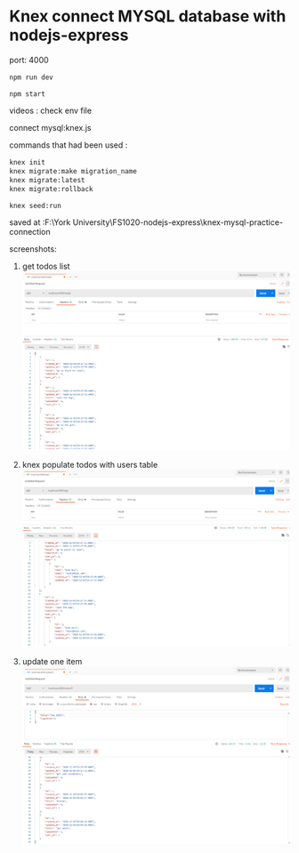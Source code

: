 # Knex connect MYSQL database with nodejs-express

port: 4000

```
npm run dev
```

```
npm start
```

videos : check env file

connect mysql:knex.js

commands that had been used :

```
knex init
knex migrate:make migration_name
knex migrate:latest
knex migrate:rollback
```

```
knex seed:run
```

saved at :F:\York University\FS1020-nodejs-express\knex-mysql-practice-connection

screenshots:

1. get todos list
   ![](2020-12-01-14-48-31.png)

2. knex populate todos with users table
   ![](2020-12-01-14-49-39.png)

3. update one item
   ![](2020-12-01-14-50-37.png)
